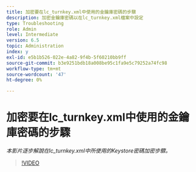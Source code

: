 ```yaml
---
title: 加密要在lc_turnkey.xml中使用的金鑰庫密碼的步驟
description: 加密金鑰庫密碼以在lc_turnkey.xml檔案中設定
type: Troubleshooting
role: Admin
level: Intermediate
version: 6.5
topic: Administration
index: y
exl-id: e5b1b526-022e-4a82-9f4b-5f60210bb9ff
source-git-commit: b3e9251bdb18a008be95c1fa9e5c79252a74fc98
workflow-type: tm+mt
source-wordcount: '47'
ht-degree: 0%

---
```


# 加密要在lc_turnkey.xml中使用的金鑰庫密碼的步驟

*本影片逐步解說在lc_turnkey.xml中所使用的Keystore密碼加密步驟。*

>[!VIDEO](https://video.tv.adobe.com/v/335538?quality=12&learn=on)
